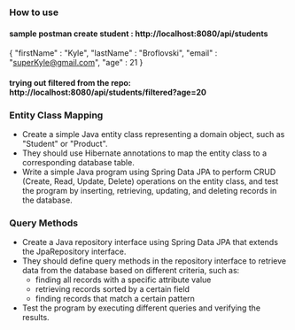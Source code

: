 ### How to use

#### sample postman create student : http://localhost:8080/api/students
{
"firstName" : "Kyle",
"lastName" : "Broflovski",
"email" : "superKyle@gmail.com",
"age" : 21
}

#### trying out filtered from the repo: http://localhost:8080/api/students/filtered?age=20



### Entity Class Mapping
- Create a simple Java entity class representing a domain object, such as "Student" or "Product". 
- They should use Hibernate annotations to map the entity class to a corresponding database table.
- Write a simple Java program using Spring Data JPA to perform CRUD (Create, Read, Update, Delete) operations on the entity class, and test the program by inserting, retrieving, updating, and deleting records in the database.


### Query Methods
- Create a Java repository interface using Spring Data JPA that extends the JpaRepository interface. 
- They should define query methods in the repository interface to retrieve data from the database based on different criteria, such as: 
  - finding all records with a specific attribute value 
  - retrieving records sorted by a certain field
  - finding records that match a certain pattern
- Test the program by executing different queries and verifying the results.
